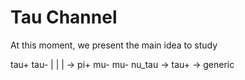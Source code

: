 # Tau Channel

At this moment, we present the main idea to study 

  tau+ tau-
    |   |
    |   -> pi+ mu- mu- nu_tau
    -> tau+ -> generic
    
 

